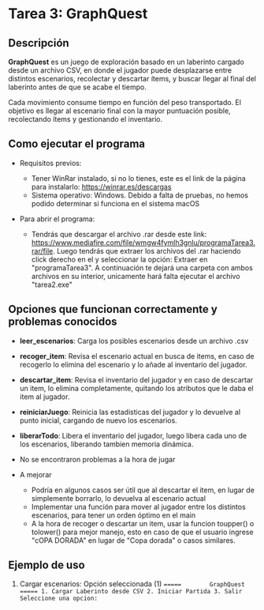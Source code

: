 # Tarea 3: GraphQuest

## Descripción

**GraphQuest** es un juego de exploración basado en un laberinto cargado desde un archivo CSV, en donde el jugador puede desplazarse entre distintos escenarios, recolectar y descartar ítems, y buscar llegar al final del laberinto antes de que se acabe el tiempo.

Cada movimiento consume tiempo en función del peso transportado. El objetivo es llegar al escenario final con la mayor puntuación posible, recolectando ítems y gestionando el inventario.


## Como ejecutar el programa
   * Requisitos previos:
      - Tener WinRar instalado, si no lo tienes, este es el link de la página para instalarlo: https://winrar.es/descargas
      - Sistema operativo: Windows. Debido a falta de pruebas, no hemos podido determinar si funciona en el sistema macOS

   * Para abrir el programa:
     - Tendrás que descargar el archivo .rar desde este link: https://www.mediafire.com/file/wmgw4fymlh3gnlu/programaTarea3.rar/file. Luego tendrás que extraer los archivos del .rar haciendo click derecho en el y seleccionar la opción: Extraer en "programaTarea3\". A continuación te dejará una carpeta con ambos archivos en su interior, unicamente hará falta ejecutar el archivo "tarea2.exe"
       
## Opciones que funcionan correctamente y problemas conocidos
  - **leer_escenarios**: Carga los posibles escenarios desde un archivo .csv
  - **recoger_item**: Revisa el escenario actual en busca de items, en caso de recogerlo lo elimina del escenario y lo añade al inventario del jugador.
  - **descartar_item**: Revisa el inventario del jugador y en caso de descartar un item, lo elimina completamente, quitando los atributos que le daba el item al jugador.
  - **reiniciarJuego**: Reinicia las estadisticas del jugador y lo devuelve al punto inicial, cargando de nuevo los escenarios.
  - **liberarTodo**: Libera el inventario del jugador, luego libera cada uno de los escenarios, liberando tambien memoria dinámica.

  - No se encontraron problemas a la hora de jugar

  - A mejorar
      * Podría en algunos casos ser útil que al descartar el item, en lugar de simplemente borrarlo, lo devuelva al escenario actual
      * Implementar una función para mover al jugador entre los distintos escenarios, para tener un orden óptimo en el main
      * A la hora de recoger o descartar un item, usar la funcion toupper() o tolower() para mejor manejo, esto en caso de que el usuario ingrese "cOPA DORADA" en lugar de "Copa dorada" o casos similares.

## Ejemplo de uso

1. Cargar escenarios: Opción seleccionada (1)
                                ```=====        GraphQuest        =====
                                1. Cargar Laberinto desde CSV
                                2. Iniciar Partida
                                3. Salir
                                Seleccione una opcion:```                               
